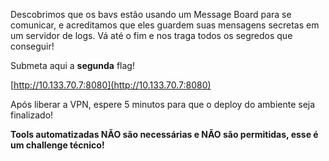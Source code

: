 
Descobrimos que os bavs estão usando um Message Board para se comunicar, e acreditamos que eles guardem suas mensagens secretas em um servidor de logs. Vá até o fim e nos traga todos os segredos que conseguir!

Submeta aqui a **segunda** flag!

[http://10.133.70.7:8080](http://10.133.70.7:8080)

Após liberar a VPN, espere 5 minutos para que o deploy do ambiente seja finalizado!

**Tools automatizadas NÃO são necessárias e NÃO são permitidas, esse é um challenge técnico!**
